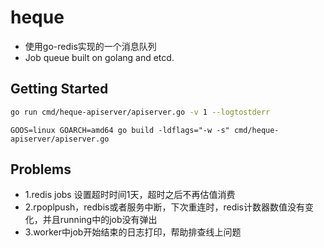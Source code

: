 heque
==========
* 使用go-redis实现的一个消息队列
* Job queue built on golang and etcd.

## Getting Started

```sh
go run cmd/heque-apiserver/apiserver.go -v 1 --logtostderr
```

```
GOOS=linux GOARCH=amd64 go build -ldflags="-w -s" cmd/heque-apiserver/apiserver.go
```

## Problems
* 1.redis jobs 设置超时时间1天，超时之后不再估值消费
* 2.rpoplpush，redbis或者服务中断，下次重连时，redis计数器数值没有变化，并且running中的job没有弹出
* 3.worker中job开始结束的日志打印，帮助排查线上问题
